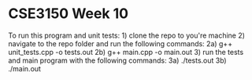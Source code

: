 # CSE3150 Week 10

To run this program and unit tests:
    1) clone the repo to you're machine
    2) navigate to the repo folder and run the following commands:
        2a) g++ unit_tests.cpp -o tests.out
        2b) g++ main.cpp -o main.out
    3) run the tests and main program with the following commands:
        3a) ./tests.out
        3b) ./main.out